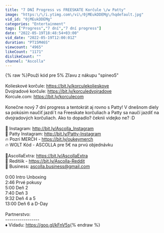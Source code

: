 ```yaml
---
title: "7 DNÍ Progress vs FREESKATE Korčule \/w Patty"
image: "https:\/\/i.ytimg.com\/vi\/0jMEukDDEMg\/hqdefault.jpg"
vid_id: "0jMEukDDEMg"
categories: "Entertainment"
tags: ["Progress","7 dní","7 dní progress"]
date: "2022-05-19T18:48:54+03:00"
vid_date: "2022-05-19T12:00:01Z"
duration: "PT15M46S"
viewcount: "4965"
likeCount: "1171"
dislikeCount: ""
channel: "Ascolla"
---
```

{% raw %}Použi kód pre 5% Zľavu z nákupu &quot;spineo5&quot;<br /><br />Kolieskové korčule: <a rel="nofollow" target="blank" href="https://bit.ly/korculekolieskove">https://bit.ly/korculekolieskove</a><br />Dvojradové korčule: <a rel="nofollow" target="blank" href="https://bit.ly/korculedvojradove">https://bit.ly/korculedvojradove</a><br />Korcule.com: <a rel="nofollow" target="blank" href="https://bit.ly/korculecom">https://bit.ly/korculecom</a><br /><br />Konečne nový 7 dní progress a tentokrát aj rovno s Patty! V dnešnom diely sa pokúsim naučiť jazdi´t na Freeskate korčuliach a Patty sa naučí jazdiť na dvojradových korčuliach. Ako to dopadlo? čeknii videjko ne? :D<br /><br />📌 Instagram:  <a rel="nofollow" target="blank" href="http://bit.ly/Ascolla_Instagram">http://bit.ly/Ascolla_Instagram</a><br />📌 Patty Instagram: <a rel="nofollow" target="blank" href="http://bit.ly/Patty-Instagram">http://bit.ly/Patty-Instagram</a><br />🔥 Pozri  MERCH -  <a rel="nofollow" target="blank" href="https://bit.ly/oukeymerch">https://bit.ly/oukeymerch</a><br />🔥  WOLT Kód - ASCOLLA pre 5€ na prvú objednávku<br /><br />📌AscollaExtra:  <a rel="nofollow" target="blank" href="https://bit.ly/AscollaExtra">https://bit.ly/AscollaExtra</a><br />📌 Reditiik -  <a rel="nofollow" target="blank" href="https://bit.ly/Ascolla-Reddit">https://bit.ly/Ascolla-Reddit</a><br />📌 Business: ascolla.business@gmail.com<br /><br />0:00 Intro Unboxing<br />2:46 Prvé pokusy<br />5:00 Deň 2<br />7:40 Deň 3<br />9:32 Deň 4 a 5<br />13:00 Deň 6 a D-Day<br /><br />Partnerstvo:<br />-----------------<br />♦ Vidadu: <a rel="nofollow" target="blank" href="https://goo.gl/kFnV5s​">https://goo.gl/kFnV5s​</a>{% endraw %}
